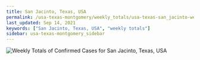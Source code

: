 ```yaml
---
title: San Jacinto, Texas, USA
permalink: /usa-texas-montgomery/weekly_totals/usa-texas-san_jacinto-weekly_totals.html
last_updated: Sep 14, 2021
keywords: ["San Jacinto, Texas, USA", "weekly totals"]
sidebar: usa-texas-montgomery_sidebar
---
```


![Weekly Totals of Confirmed Cases for San Jacinto, Texas, USA](/covid_tracker/images/graphs/usa-texas-san_jacinto-weekly_totals_graph.png)
